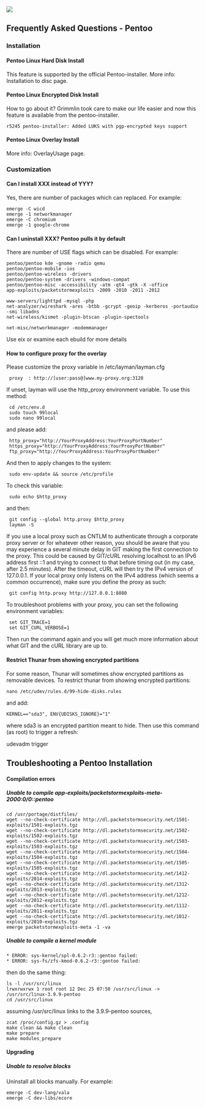 <a href="http://pentoo.ch"><img src="https://github.com/pentoo/pentoo-overlay/wiki/images/pentoo1.png"></a>
## Frequently Asked Questions - Pentoo
### Installation
#### Pentoo Linux Hard Disk Install
This feature is supported by the official Pentoo-installer. More info: Installation to disc page.

#### Pentoo Linux Encrypted Disk Install
How to go about it? Grimmlin took care to make our life easier and now this feature is available from the pentoo-installer.

    r5245 pentoo-installer: Added LUKS with pgp-encrypted keys support
#### Pentoo Linux Overlay Install
More info: OverlayUsage page.

### Customization
#### Can I install XXX instead of YYY?
Yes, there are number of packages which can replaced. For example:

    emerge -C wicd
    emerge -1 networkmanager
    emerge -C chromium
    emerge -1 google-chrome

#### Can I uninstall XXX? Pentoo pulls it by default
There are number of USE flags which can be disabled. For example:

    pentoo/pentoo kde -gnome -radio qemu
    pentoo/pentoo-mobile -ios
    pentoo/pentoo-wireless -drivers
    pentoo/pentoo-system -drivers -windows-compat
    pentoo/pentoo-misc -accessibility -atm -qt4 -gtk -X -office
    app-exploits/packetstormexploits -2009 -2010 -2011 -2012

    www-servers/lighttpd -mysql -php
    net-analyzer/wireshark -ares -btbb -gcrypt -geoip -kerberos -portaudio -smi libadns
    net-wireless/kismet -plugin-btscan -plugin-spectools

    net-misc/networkmanager -modemmanager
Use eix or examine each ebuild for more details

#### How to configure proxy for the overlay

Please customize the proxy variable in /etc/layman/layman.cfg
         
     proxy  : http://[user:pass@]www.my-proxy.org:3128

If unset, layman will use the http_proxy environment variable.
To use this method:

     cd /etc/env.d
     sudo touch 99local
     sudo nano 99local

and please add:

     http_proxy="http://YourProxyAddress:YourProxyPortNumber"
     https_proxy="http://YourProxyAddress:YourProxyPortNumber"
     ftp_proxy="http://YourProxyAddress:YourProxyPortNumber"

And then to apply changes to the system:

     sudo env-update && source /etc/profile

To check this variable:

     sudo echo $http_proxy

and then:

     git config --global http.proxy $http_proxy
     layman -S

If you use a local proxy such as CNTLM to authenticate through a corporate proxy server or for whatever other reason, you should be aware that you may experience a several minute delay in GIT making the first connection to the proxy. This could be caused by GIT/cURL resolving localhost to an IPv6 address first ::1 and trying to connect to that before timing out (in my case, after 2.5 minutes). After the timeout, cURL will then try the IPv4 version of 127.0.0.1. If your local proxy only listens on the IPv4 address (which seems a common occurrence), make sure you define the proxy as such:

     git config http.proxy http://127.0.0.1:8080

To troubleshoot problems with your proxy, you can set the following environment variables:

     set GIT_TRACE=1
     set GIT_CURL_VERBOSE=1

Then run the command again and you will get much more information about what GIT and the cURL library are up to.

#### Restrict Thunar from showing encrypted partitions
For some reason, Thunar will sometimes show encrypted partitions as removable devices. To restrict thunar from showing encrypted partitions:

    nano /etc/udev/rules.d/99-hide-disks.rules 
and add:

    KERNEL=="sda3", ENV{UDISKS_IGNORE}="1"
where sda3 is an encrypted partition meant to hide. Then use this command (as root) to trigger a refresh:

udevadm trigger
## Troubleshooting a Pentoo Installation
#### Compilation errors
##### Unable to compile app-exploits/packetstormexploits-meta-2000:0/0::pentoo
    cd /usr/portage/distfiles/
    wget --no-check-certificate http://dl.packetstormsecurity.net/1501-exploits/1501-exploits.tgz
    wget --no-check-certificate http://dl.packetstormsecurity.net/1502-exploits/1502-exploits.tgz
    wget --no-check-certificate http://dl.packetstormsecurity.net/1503-exploits/1503-exploits.tgz
    wget --no-check-certificate http://dl.packetstormsecurity.net/1504-exploits/1504-exploits.tgz
    wget --no-check-certificate http://dl.packetstormsecurity.net/1505-exploits/1505-exploits.tgz
    wget --no-check-certificate http://dl.packetstormsecurity.net/1412-exploits/2014-exploits.tgz
    wget --no-check-certificate http://dl.packetstormsecurity.net/1312-exploits/2013-exploits.tgz
    wget --no-check-certificate http://dl.packetstormsecurity.net/1212-exploits/2012-exploits.tgz
    wget --no-check-certificate http://dl.packetstormsecurity.net/1112-exploits/2011-exploits.tgz
    wget --no-check-certificate http://dl.packetstormsecurity.net/1012-exploits/2010-exploits.tgz
    emerge packetstormexploits-meta -1 -va
    
##### Unable to compile a kernel module
    * ERROR: sys-kernel/spl-0.6.2-r3::gentoo failed:
    * ERROR: sys-fs/zfs-kmod-0.6.2-r3::gentoo failed:
then do the same thing:

    ls -l /usr/src/linux
    lrwxrwxrwx 1 root root 12 Dec 25 07:50 /usr/src/linux -> /usr/src/linux-3.9.9-pentoo
    cd /usr/src/linux
assuming /usr/src/linux links to the 3.9.9-pentoo sources,

    zcat /proc/config.gz > .config
    make clean && make clean
    make prepare
    make modules_prepare
#### Upgrading
##### Unable to resolve blocks
Uninstall all blocks manually. For example:

    emerge -C dev-lang/vala
    emerge -C dev-libs/ecore